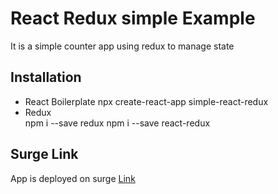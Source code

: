 # React Redux simple Example
   It is a simple counter app using redux to manage state 

## Installation
 - React Boilerplate
     npx create-react-app simple-react-redux
 - Redux   
     npm i --save redux
     npm i --save react-redux
    
## Surge Link
   App is deployed on surge
   [Link](http://react-redux-simple-counter.surge.sh/ "redux counter app ")
    
